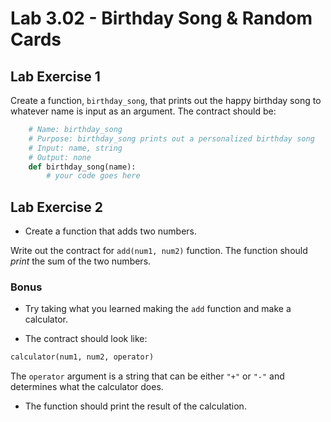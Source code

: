 # Lab 3.02 - Birthday Song & Random Cards

## Lab Exercise 1

Create a function, `birthday_song`, that prints out the happy birthday song to whatever name is input as an argument. The contract should be:

```python
    # Name: birthday_song
    # Purpose: birthday_song prints out a personalized birthday song
    # Input: name, string
    # Output: none
    def birthday_song(name):
        # your code goes here
```

## Lab Exercise 2

* Create a function that adds two numbers.

Write out the contract for `add(num1, num2)` function. The function should _print_ the sum of the two numbers.

### Bonus
* Try taking what you learned making the `add` function and make a calculator.

* The contract should look like:
```python
calculator(num1, num2, operator)
```

The `operator` argument is a string that can be either `"+"` or `"-"` and determines what the calculator does.

* The function should print the result of the calculation.